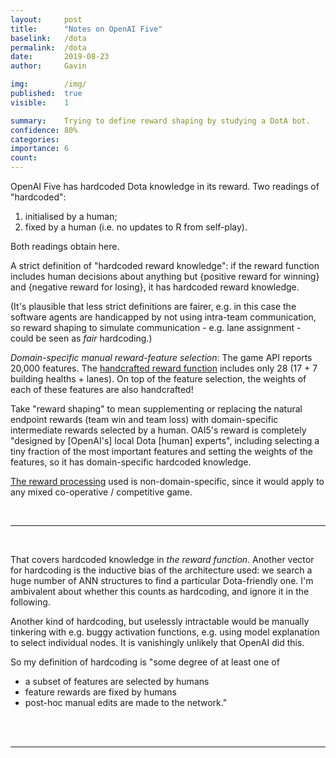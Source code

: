 ```yaml
---
layout:     post
title:      "Notes on OpenAI Five"
baselink:   /dota
permalink:  /dota
date:       2019-08-23
author:     Gavin

img:        /img/
published:	true
visible: 	1

summary:    Trying to define reward shaping by studying a DotA bot.
confidence:	80%
categories: 
importance: 6
count:		
---
```



<!-- _Do you think that *the extent of reward shaping* used in the OpenAI Five system counts as having “no domain-specific hardcoded knowledge”? Why, or why not? We’re of course not interested in what the “true meaning” of "reward shaping" is. What's the most plausible interpretation of the term is, for purposes of questions like above, and then what the verdict would be given that definition. (Or something like "the expected verdict across all definitions weighted by plausibility".)_ -->

OpenAI Five has hardcoded Dota knowledge in its reward. Two readings of "hardcoded": 

1. initialised by a human; 
2. fixed by a human (i.e. no updates to R from self-play). 

Both readings obtain here.

A strict definition of "hardcoded reward knowledge": if the reward function includes human decisions about anything but {positive reward for winning} and {negative reward for losing}, it has hardcoded reward knowledge.

(It's plausible that less strict definitions are fairer, e.g. in this case the software agents are handicapped by not using intra-team communication, so reward shaping to simulate communication - e.g. lane assignment - could be seen as _fair_ hardcoding.)

_Domain-specific manual reward-feature selection_: The game API reports 20,000 features. The [handcrafted reward function](https://gist.github.com/dfarhi/66ec9d760ae0c49a5c492c9fae93984a#processing) includes only 28 (17 + 7 building healths + lanes). On top of the feature selection, the weights of each of these features are also handcrafted!

Take "reward shaping" to mean supplementing or replacing the natural endpoint rewards (team win and team loss) with domain-specific intermediate rewards selected by a human. OAI5's reward is completely "designed by [OpenAI's] local Dota [human] experts", including selecting a tiny fraction of the most important features and setting the weights of the features, so it has domain-specific hardcoded knowledge.

[The reward processing](https://gist.github.com/dfarhi/66ec9d760ae0c49a5c492c9fae93984a#processing) used is non-domain-specific, since it would apply to any mixed co-operative / competitive game.

<br>

---

<br>

That covers hardcoded knowledge in *the reward function*. Another vector for hardcoding is the inductive bias of the architecture used: we search a huge number of ANN structures to find a particular Dota-friendly one. I'm ambivalent about whether this counts as hardcoding, and ignore it in the following.

Another kind of hardcoding, but uselessly intractable would be manually tinkering with e.g. buggy activation functions, e.g. using model explanation to select individual nodes. It is vanishingly unlikely that OpenAI did this.

So my definition of hardcoding is "some degree of at least one of

* a subset of features are selected by humans 
* feature rewards are fixed by humans 
* post-hoc manual edits are made to the network."

<br><br>

---

<!-- <br>

_Looking at the OpenAI Five reward function, what’s the *smallest* number of changes you could make such that you would be completely on the fence about whether the system uses “domain-specific hardcoded knowledge” or not? That is, such that you feel the case for both verdicts is equally strong?_

I'd be ambivalent if
* lane assignments are dropped
* reward weights are discovered empirically.

To make credit assignment possible it would be understandable to break the games into episodes (e.g. at least Prep vs Combat vs Finish) with single per-hero intermediate rewards.




 -->